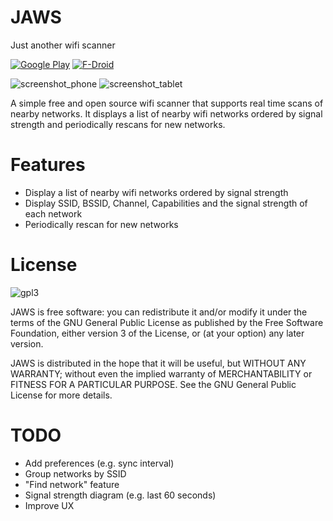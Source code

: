 # JAWS
Just another wifi scanner

[![Google Play](https://developer.android.com/images/brand/en_generic_rgb_wo_60.png)](https://play.google.com/store/apps/details?id=is.pinterjann.jaws) [![F-Droid](https://f-droid.org/wiki/images/1/13/F-Droid-button.svg)](https://f-droid.org/repository/browse/?fdid=is.pinterjann.jaws)

![screenshot_phone](https://raw.githubusercontent.com/jannispinter/jaws/master/screenshot_phone_framed.png)
![screenshot_tablet](https://raw.githubusercontent.com/jannispinter/jaws/master/screenshot_tablet_framed.png)

A simple free and open source wifi scanner that supports real time scans of nearby networks. It displays a list of nearby wifi networks ordered by signal strength and periodically rescans for new networks.

# Features
- Display a list of nearby wifi networks ordered by signal strength
- Display SSID, BSSID, Channel, Capabilities and the signal strength of each network
- Periodically rescan for new networks

# License
 ![gpl3](https://www.gnu.org/graphics/gplv3-127x51.png)

  JAWS is free software: you can redistribute it and/or modify
  it under the terms of the GNU General Public License as published by
  the Free Software Foundation, either version 3 of the License, or
  (at your option) any later version.

  JAWS is distributed in the hope that it will be useful,
  but WITHOUT ANY WARRANTY; without even the implied warranty of
  MERCHANTABILITY or FITNESS FOR A PARTICULAR PURPOSE.  See the
  GNU General Public License for more details.

# TODO
- Add preferences (e.g. sync interval)
- Group networks by SSID
- "Find network" feature
- Signal strength diagram (e.g. last 60 seconds)
- Improve UX
